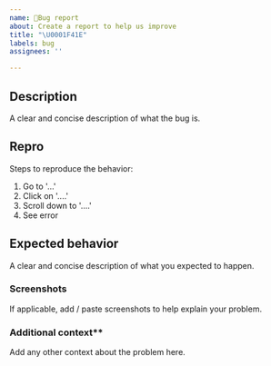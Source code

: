 ```yaml
---
name: 🐞Bug report
about: Create a report to help us improve
title: "\U0001F41E"
labels: bug
assignees: ''

---
```


## Description
A clear and concise description of what the bug is.

## Repro
Steps to reproduce the behavior:
1. Go to '...'
2. Click on '....'
3. Scroll down to '....'
4. See error

## Expected behavior
A clear and concise description of what you expected to happen.

### Screenshots
If applicable, add / paste screenshots to help explain your problem.

### Additional context**
Add any other context about the problem here.
